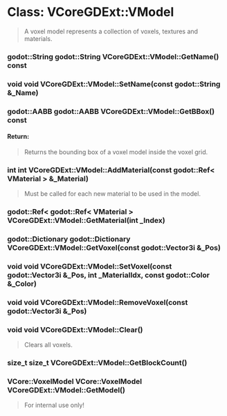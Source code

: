 # Class: VCoreGDExt::VModel

> A voxel model represents a collection of voxels, textures and materials.

### godot::String godot::String VCoreGDExt::VModel::GetName() const

### void void VCoreGDExt::VModel::SetName(const godot::String &_Name)

### godot::AABB godot::AABB VCoreGDExt::VModel::GetBBox() const

#### Return:

> Returns the bounding box of a voxel model inside the voxel grid.

### int int VCoreGDExt::VModel::AddMaterial(const godot::Ref< VMaterial > &_Material)

> Must be called for each new material to be used in the model.

### godot::Ref<  godot::Ref< VMaterial > VCoreGDExt::VModel::GetMaterial(int _Index)

### godot::Dictionary godot::Dictionary VCoreGDExt::VModel::GetVoxel(const godot::Vector3i &_Pos)

### void void VCoreGDExt::VModel::SetVoxel(const godot::Vector3i &_Pos, int _MaterialIdx, const godot::Color &_Color)

### void void VCoreGDExt::VModel::RemoveVoxel(const godot::Vector3i &_Pos)

### void void VCoreGDExt::VModel::Clear()

> Clears all voxels.

### size_t size_t VCoreGDExt::VModel::GetBlockCount()

### VCore::VoxelModel VCore::VoxelModel VCoreGDExt::VModel::GetModel()

> For internal use only!

